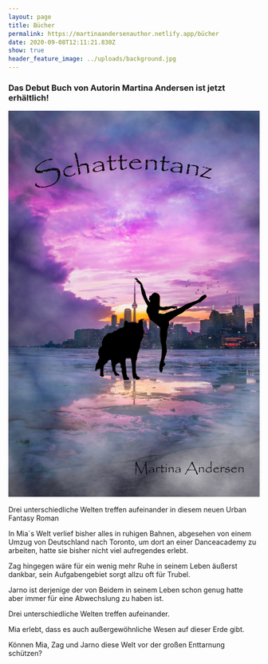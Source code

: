 ```yaml
---
layout: page
title: Bücher
permalink: https://martinaandersenauthor.netlify.app/bücher
date: 2020-09-08T12:11:21.830Z
show: true
header_feature_image: ../uploads/background.jpg
---
```



### **Das Debut Buch von Autorin Martina Andersen ist jetzt erhältlich!**

![](../uploads/cover-trial-12.jpg)

Drei unterschiedliche Welten treffen aufeinander in diesem neuen Urban Fantasy Roman

In Mia´s Welt verlief bisher alles in ruhigen Bahnen, abgesehen von einem Umzug von Deutschland nach Toronto, um dort an einer Danceacademy zu arbeiten, hatte sie bisher nicht viel aufregendes erlebt.

Zag hingegen wäre für ein wenig mehr Ruhe in seinem Leben äußerst dankbar, sein Aufgabengebiet sorgt allzu oft für Trubel.

Jarno ist derjenige der von Beidem in seinem Leben schon genug hatte aber immer für eine Abwechslung zu haben ist.

Drei unterschiedliche Welten treffen aufeinander.

Mia erlebt, dass es auch außergewöhnliche Wesen auf dieser Erde gibt.

Können Mia, Zag und Jarno diese Welt vor der großen Enttarnung schützen?